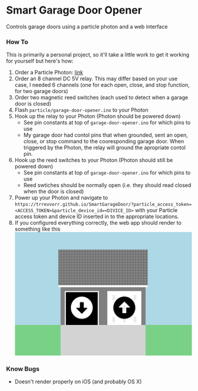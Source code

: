 # Smart Garage Door Opener
Controls garage doors using a particle photon and a web interface

### How To
This is primarily a personal project, so it'll take a little work to get it working for yourself but here's how:
1. Order a Particle Photon: [link](https://store.particle.io/products/photon)
1. Order an 8 channel DC 5V relay. This may differ based on your use case, I needed 6 channels (one for each open, close, and stop function, for two garage doors)
1. Order two magnetic reed switches (each used to detect when a garage door is closed)
1. Flash `particle/garage-door-opener.ino` to your Photon
1. Hook up the relay to your Photon (Photon should be powered down)
	- See pin constants at top of `garage-door-opener.ino` for which pins to use
	- My garage door had contol pins that when grounded, sent an open, close, or stop command to the cooresponding garage door. When triggered by the Photon, the relay will ground the apropriate contol pin.
1. Hook up the reed switches to your Photon (Photon should still be powered down)
	- See pin constants at top of `garage-door-opener.ino` for which pins to use
	- Reed swtiches should be normally open (i.e. they should read closed when the door is closed)
1. Power up your Photon and navigate to `https://trrevvorr.github.io/SmartGarageDoor/?particle_access_token=<ACCESS_TOKEN>&particle_device_id=<DIVICE_ID>` with your Particle access token and device ID inserted in to the appropriate locations.
1. If you configured everything correctly, the web app should render to something like this ![example web app view](https://github.com/trrevvorr/SmartGarageDoor/blob/master/Screenshot%202019-01-28%20at%209.01.11%20PM.png?raw=true)

### Know Bugs
- Doesn't render properly on iOS (and probably OS X)
